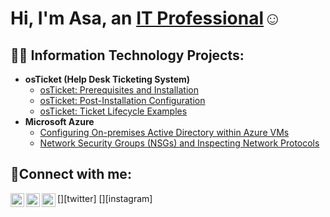 <h1>Hi, I'm Asa, an <a href="https://linkedin.com">IT Professional</a>☺</h1>

<h2>👨‍💻 Information Technology Projects:</h2>

- <b>osTicket (Help Desk Ticketing System)</b>
  - [osTicket: Prerequisites and Installation](https://github.com/asaradcliffe/osticket-prereqs)
  - [osTicket: Post-Installation Configuration](https://github.com/asaradcliffe/post-install-config)
  - [osTicket: Ticket Lifecycle Examples](https://github.com/asaradcliffe/ticket-lifecycle)
- <b>Microsoft Azure</b>
  - [Configuring On-premises Active Directory within Azure VMs](https://github.com/asaradcliffe/configure-ad)
  - [Network Security Groups (NSGs) and Inspecting Network Protocols](https://github.com/asaradcliffec/azure-network-protocols)

<h2>🤳Connect with me:</h2>

[<img align="left" alt="Josh | Twitter" width="22px" src="https://cdn.jsdelivr.net/npm/simple-icons@v3/icons/twitter.svg" />][twitter]
[<img align="left" alt="Josh | LinkedIn" width="22px" src="https://cdn.jsdelivr.net/npm/simple-icons@v3/icons/linkedin.svg" />][linkedin]
[<img align="left" alt="Josh | Instagram" width="22px" src="https://cdn.jsdelivr.net/npm/simple-icons@v3/icons/instagram.svg" />][instagram]


[linkedin]: https://linkedin.com/in
